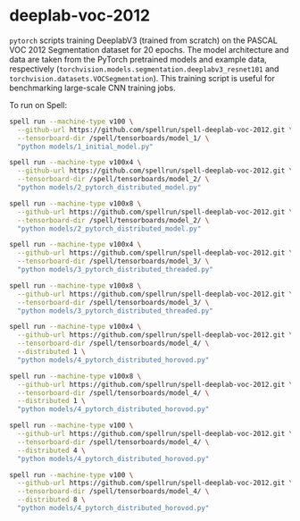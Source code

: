 # deeplab-voc-2012

`pytorch` scripts training DeeplabV3 (trained from scratch) on the PASCAL VOC 2012 Segmentation dataset for 20 epochs. The model architecture and data are taken from the PyTorch pretrained models and example data, respectively (`torchvision.models.segmentation.deeplabv3_resnet101` and `torchvision.datasets.VOCSegmentation`). This training script is useful for benchmarking large-scale CNN training jobs.

To run on Spell:

```bash
spell run --machine-type v100 \
  --github-url https://github.com/spellrun/spell-deeplab-voc-2012.git \
  --tensorboard-dir /spell/tensorboards/model_1/ \
  "python models/1_initial_model.py"
```
```bash
spell run --machine-type v100x4 \
  --github-url https://github.com/spellrun/spell-deeplab-voc-2012.git \
  --tensorboard-dir /spell/tensorboards/model_2/ \
  "python models/2_pytorch_distributed_model.py"
```
```bash
spell run --machine-type v100x8 \
  --github-url https://github.com/spellrun/spell-deeplab-voc-2012.git \
  --tensorboard-dir /spell/tensorboards/model_2/ \
  "python models/2_pytorch_distributed_model.py"
```
```bash
spell run --machine-type v100x4 \
  --github-url https://github.com/spellrun/spell-deeplab-voc-2012.git \
  --tensorboard-dir /spell/tensorboards/model_3/ \
  "python models/3_pytorch_distributed_threaded.py"
```
```bash
spell run --machine-type v100x8 \
  --github-url https://github.com/spellrun/spell-deeplab-voc-2012.git \
  --tensorboard-dir /spell/tensorboards/model_3/ \
  "python models/3_pytorch_distributed_threaded.py"
```
```bash
spell run --machine-type v100x4 \
  --github-url https://github.com/spellrun/spell-deeplab-voc-2012.git \
  --tensorboard-dir /spell/tensorboards/model_4/ \
  --distributed 1 \
  "python models/4_pytorch_distributed_horovod.py"
```
```bash
spell run --machine-type v100x8 \
  --github-url https://github.com/spellrun/spell-deeplab-voc-2012.git \
  --tensorboard-dir /spell/tensorboards/model_4/ \
  --distributed 1 \
  "python models/4_pytorch_distributed_horovod.py"
```
```bash
spell run --machine-type v100 \
  --github-url https://github.com/spellrun/spell-deeplab-voc-2012.git \
  --tensorboard-dir /spell/tensorboards/model_4/ \
  --distributed 4 \
  "python models/4_pytorch_distributed_horovod.py"
```
```bash
spell run --machine-type v100 \
  --github-url https://github.com/spellrun/spell-deeplab-voc-2012.git \
  --tensorboard-dir /spell/tensorboards/model_4/ \
  --distributed 8 \
  "python models/4_pytorch_distributed_horovod.py"
```
